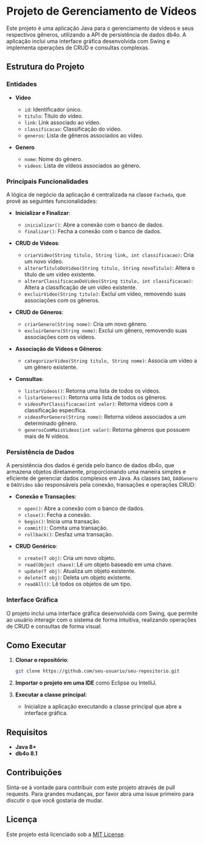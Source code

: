 # Projeto de Gerenciamento de Vídeos

Este projeto é uma aplicação Java para o gerenciamento de vídeos e seus respectivos gêneros, utilizando a API de persistência de dados db4o. A aplicação inclui uma interface gráfica desenvolvida com Swing e implementa operações de CRUD e consultas complexas.

## Estrutura do Projeto

### Entidades

- **Video**
  - `id`: Identificador único.
  - `titulo`: Título do vídeo.
  - `link`: Link associado ao vídeo.
  - `classificacao`: Classificação do vídeo.
  - `generos`: Lista de gêneros associados ao vídeo.

- **Genero**
  - `nome`: Nome do gênero.
  - `videos`: Lista de vídeos associados ao gênero.

### Principais Funcionalidades

A lógica de negócio da aplicação é centralizada na classe `Fachada`, que provê as seguintes funcionalidades:

- **Inicializar e Finalizar**:
  - `inicializar()`: Abre a conexão com o banco de dados.
  - `finalizar()`: Fecha a conexão com o banco de dados.

- **CRUD de Vídeos**:
  - `criarVideo(String titulo, String link, int classificacao)`: Cria um novo vídeo.
  - `alterarTituloDoVideo(String titulo, String novoTitulo)`: Altera o título de um vídeo existente.
  - `alterarClassificacaoDoVideo(String titulo, int classificacao)`: Altera a classificação de um vídeo existente.
  - `excluirVideo(String titulo)`: Exclui um vídeo, removendo suas associações com os gêneros.

- **CRUD de Gêneros**:
  - `criarGenero(String nome)`: Cria um novo gênero.
  - `excluirGenero(String nome)`: Exclui um gênero, removendo suas associações com os vídeos.

- **Associação de Vídeos e Gêneros**:
  - `categorizarVideo(String titulo, String nome)`: Associa um vídeo a um gênero existente.

- **Consultas**:
  - `listarVideos()`: Retorna uma lista de todos os vídeos.
  - `listarGeneros()`: Retorna uma lista de todos os gêneros.
  - `videosPorClassificacao(int valor)`: Retorna vídeos com a classificação específica.
  - `videosPorGenero(String nome)`: Retorna vídeos associados a um determinado gênero.
  - `generosComMaisVideos(int valor)`: Retorna gêneros que possuem mais de N vídeos.

### Persistência de Dados

A persistência dos dados é gerida pelo banco de dados db4o, que armazena objetos diretamente, proporcionando uma maneira simples e eficiente de gerenciar dados complexos em Java. As classes `DAO`, `DAOGenero` e `DAOVideo` são responsáveis pela conexão, transações e operações CRUD:

- **Conexão e Transações**:
  - `open()`: Abre a conexão com o banco de dados.
  - `close()`: Fecha a conexão.
  - `begin()`: Inicia uma transação.
  - `commit()`: Comita uma transação.
  - `rollback()`: Desfaz uma transação.

- **CRUD Genérico**:
  - `create(T obj)`: Cria um novo objeto.
  - `read(Object chave)`: Lê um objeto baseado em uma chave.
  - `update(T obj)`: Atualiza um objeto existente.
  - `delete(T obj)`: Deleta um objeto existente.
  - `readAll()`: Lê todos os objetos de um tipo.

### Interface Gráfica

O projeto inclui uma interface gráfica desenvolvida com Swing, que permite ao usuário interagir com o sistema de forma intuitiva, realizando operações de CRUD e consultas de forma visual.

## Como Executar

1. **Clonar o repositório**:
    ```sh
    git clone https://github.com/seu-usuario/seu-repositorio.git
    ```

2. **Importar o projeto em uma IDE** como Eclipse ou IntelliJ.

3. **Executar a classe principal**:
   - Inicialize a aplicação executando a classe principal que abre a interface gráfica.

## Requisitos

- **Java 8+**
- **db4o 8.1**

## Contribuições

Sinta-se à vontade para contribuir com este projeto através de pull requests. Para grandes mudanças, por favor abra uma issue primeiro para discutir o que você gostaria de mudar.

## Licença

Este projeto está licenciado sob a [MIT License](LICENSE).
